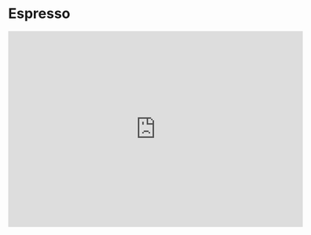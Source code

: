 # Espresso
<iframe name="myiFrame" width="600px" height="400px" src="https://studio.code.org/projects/music/rZLhBkySX7v-N1KX-JgL3lAJx8OxfcHQ7hVlj1MYcmE" scrolling="no" marginwidth="0" marginheight="0" style="border:0px none #ffffff;"></iframe>
